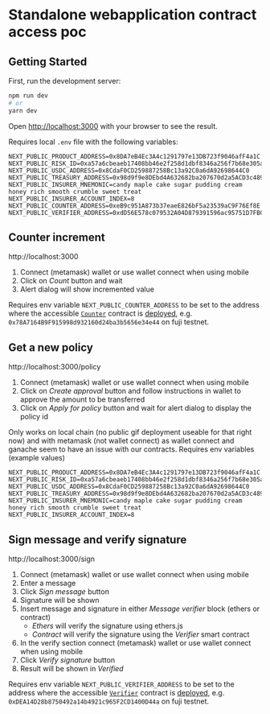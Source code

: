 # Standalone webapplication contract access poc
## Getting Started

First, run the development server:

```bash
npm run dev
# or
yarn dev
```

Open [http://localhost:3000](http://localhost:3000) with your browser to see the result.

Requires local `.env` file with the following variables:

```
NEXT_PUBLIC_PRODUCT_ADDRESS=0x8DA7eB4Ec3A4c1291797e13DB723f9046afF4a1C
NEXT_PUBLIC_RISK_ID=0xa57a6cbeaeb17408bb46e2f258d1dbf8346a256f7b68e305a3d29b821e246f5a
NEXT_PUBLIC_USDC_ADDRESS=0x8CdaF0CD259887258Bc13a92C0a6dA92698644C0
NEXT_PUBLIC_TREASURY_ADDRESS=0x98d9f9e8DEbd4A632682ba207670d2a5ACD3c489
NEXT_PUBLIC_INSURER_MNEMONIC=candy maple cake sugar pudding cream honey rich smooth crumble sweet treat
NEXT_PUBLIC_INSURER_ACCOUNT_INDEX=8
NEXT_PUBLIC_COUNTER_ADDRESS=0xeB9c951A873b37eaeE826bF5a23539aC9F76Ef8E
NEXT_PUBLIC_VERIFIER_ADDRESS=0xdD56E578c079532A04D879391596ac95751D7FBC
```

## Counter increment

http://localhost:3000

1. Connect (metamask) wallet or use wallet connect when using mobile
2. Click on _Count_ button and wait
3. Alert dialog will show incremented value

Requires env variable `NEXT_PUBLIC_COUNTER_ADDRESS` to be set to the address where the accessible [`Counter`](https://github.com/etherisc/hardhat-playground/blob/main/contracts/Counter.sol) contract is [deployed](https://github.com/etherisc/hardhat-playground/blob/main/scripts/deploy_counter.ts), e.g. `0x78A7164B9F915998d932160d24ba3b5656e34e44` on fuji testnet. 

## Get a new policy 

http://localhost:3000/policy

1. Connect (metamask) wallet or use wallet connect when using mobile
2. Click on _Create approval_ button and follow instructions in wallet to approve the amount to be transferred
3. Click on _Apply for policy_ button and wait for alert dialog to display the policy id

Only works on local chain (no public gif deployment useable for that right now) and with metamask (not wallet connect) as wallet connect and ganache seem to have an issue with our contracts. Requires env variables (example values)

```
NEXT_PUBLIC_PRODUCT_ADDRESS=0x8DA7eB4Ec3A4c1291797e13DB723f9046afF4a1C
NEXT_PUBLIC_RISK_ID=0xa57a6cbeaeb17408bb46e2f258d1dbf8346a256f7b68e305a3d29b821e246f5a
NEXT_PUBLIC_USDC_ADDRESS=0x8CdaF0CD259887258Bc13a92C0a6dA92698644C0
NEXT_PUBLIC_TREASURY_ADDRESS=0x98d9f9e8DEbd4A632682ba207670d2a5ACD3c489
NEXT_PUBLIC_INSURER_MNEMONIC=candy maple cake sugar pudding cream honey rich smooth crumble sweet treat
NEXT_PUBLIC_INSURER_ACCOUNT_INDEX=8
```

## Sign message and verify signature

http://localhost:3000/sign

1. Connect (metamask) wallet or use wallet connect when using mobile
2. Enter a message
3. Click _Sign message_ button
4. Signature will be shown 
5. Insert message and signature in either _Message verifier_ block (ethers or contract)
    - _Ethers_ will verify the signature using ethers.js
    - _Contract_ will verify the signature using the _Verifier_ smart contract
6. In the verify section connect (metamask) wallet or use wallet connect when using mobile 
7. Click _Verify signature_ button
8. Result will be shown in _Verified_ 

Requires env variable `NEXT_PUBLIC_VERIFIER_ADDRESS` to be set to the address where the accessible [`Verifier`](https://github.com/etherisc/hardhat-playground/blob/main/contracts/Verifier.sol) contract is [deployed](https://github.com/etherisc/hardhat-playground/blob/main/scripts/deploy_verifier.ts), e.g. `0xDEA14D28b8750492a14b4921c965F2CD1400D44a` on fuji testnet. 

